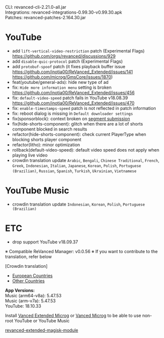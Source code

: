 CLI: revanced-cli-2.21.0-all.jar  
Integrations: revanced-integrations-0.99.30-v0.99.30.apk  
Patches: revanced-patches-2.164.30.jar  

YouTube
==
- add `lift-vertical-video-restriction` patch (Experimental Flags) https://github.com/orgs/revanced/discussions/929
- add `disable-quic-protocol` patch (Experimental Flags)
- add `protobuf-spoof` patch (it fixes playback buffer issue https://github.com/inotia00/ReVanced_Extended/issues/141 https://github.com/microg/GmsCore/issues/1870)
- feat(youtube/general-ads): hide new type of ad
- fix: `Hide more information menu` setting is broken https://github.com/inotia00/ReVanced_Extended/issues/456
- fix: `default-video-speed` patch fails in YouTube v18.08.39 https://github.com/inotia00/ReVanced_Extended/issues/470
- fix: `enable-timestamps-speed` patch is not reflected in patch information
- fix: reboot dialog is missing in `Default downloader settings`
- fix(sponsorblock): context broken on [segment submission](https://www.reddit.com/r/revancedextended/comments/11pgnbh/12_im_too_stupid_to_submit_the_issue_on_github_so/)
- fix(hide-shorts-component): glitch when there are a lot of shorts component blocked in search results
- refactor(hide-shorts-component): check current PlayerType when blocking shorts player component
- refactor(litho): minor optimization
- rollback(default-video-speed): default video speed does not apply when playing live video
- crowdin translation update
`Arabic`, `Bengali`, `Chinese Traditional`, `French`, `Greek`, `Indonesian`, `Italian`, `Japanese`, `Korean`, `Polish`, `Portuguese (Brazilian)`, `Russian`, `Spanish`, `Turkish`, `Ukrainian`, `Vietnamese`


YouTube Music
==
- crowdin translation update
`Indonesian`, `Korean`, `Polish`, `Portuguese (Brazilian)`


ETC
==
- drop support YouTube v18.09.37

※ Compatible ReVanced Manager: v0.0.56
※ If you want to contribute to the translation, refer below

[Crowdin translation]
- [European Countries](https://crowdin.com/project/revancedextendedeu)
- [Other Countries](https://crowdin.com/project/revancedextended)
  
**App Versions:**  
Music (arm64-v8a): 5.47.53  
Music (arm-v7a): 5.47.53  
YouTube: 18.10.33  

Install [Vanced Extended Microg](https://github.com/inotia00/VancedMicroG/releases) or [Vanced Microg](https://github.com/TeamVanced/VancedMicroG/releases) to be able to use non-root YouTube or YouTube Music  

[revanced-extended-magisk-module](https://github.com/MatadorProBr/revanced-extended-magisk-module)  
